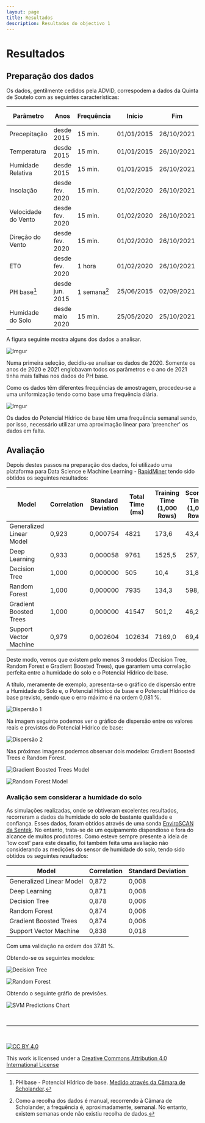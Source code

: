 ```yaml
---
layout: page
title: Resultados
description: Resultados do objectivo 1
---
```


# Resultados

## Preparação dos dados

Os dados, gentilmente cedidos pela ADVID, correspodem a dados da Quinta de Soutelo com as seguintes características:

| Parâmetro | Anos | Frequência | Início | Fim | Tipo de Recolha |
| ---       | ---  |  ----      | ---    | --- | ---   |
| Precepitação | desde 2015 | 15 min. | 01/01/2015 | 26/10/2021 | Estação Meteorológica |
| Temperatura  | desde 2015 | 15 min. | 01/01/2015 | 26/10/2021 | Estação Meteorológica |
| Humidade Relativa | desde 2015 | 15 min. | 01/01/2015 | 26/10/2021 |  Estação Meteorológica |
| Insolação | desde fev. 2020 | 15 min. | 01/02/2020 | 26/10/2021 |  Estação Meteorológica |
| Velocidade do Vento | desde fev. 2020 | 15 min. | 01/02/2020 | 26/10/2021 |  Estação Meteorológica |
| Direção do Vento | desde fev. 2020 | 15 min. | 01/02/2020 | 26/10/2021 |  Estação Meteorológica |
| ET0 | desde fev. 2020|  1 hora | 01/02/2020 | 26/10/2021 |  Estação Meteorológica |
| PH base[^1] | desde jun. 2015 | 1 semana[^2] | 25/06/2015 | 02/09/2021 | Manual |
| Humidade do Solo | desde maio 2020 | 15 min. | 25/05/2020 | 25/10/2021 | Sondas |

A figura seguinte mostra alguns dos dados a analisar.

![Imgur](https://i.imgur.com/XFZpbQ4.png)

Numa primeira seleção, decidiu-se analisar os dados de 2020. Somente os anos de 2020 e 2021 englobavam todos os parâmetros e o ano de 2021 tinha mais falhas nos dados do PH base. 

Como os dados têm diferentes frequências de amostragem, procedeu-se a uma uniformização tendo como base uma frequência diária. 

![Imgur](https://i.imgur.com/atbEPhc.png)

Os dados do Potencial Hídrico de base têm uma frequência semanal sendo, por isso, necessário utilizar uma aproximação linear para 'preencher' os dados em falta.

## Avaliação

Depois destes passos na preparação dos dados, foi utilizado uma plataforma para Data Science e Machine Learning - [RapidMiner](https://rapidminer.com/) tendo sido obtidos os seguintes resultados:



|Model	|Correlation	|Standard Deviation|	Total Time (ms)	|Training Time (1,000 Rows)	|Scoring Time (1,000 Rows)|
| --- | --- | --- | --- | --- | ---| 
|Generalized Linear Model |	0,923 |	0,000754 |	4821 |	173,6 |	43,4 |
|Deep Learning |	0,933 |	0,000058 |	9761 |	1525,5 |	257,2 |
|Decision Tree |	1,000 |	0,000000 |	505	 | 10,4	 | 31,8 |
|Random Forest |	1,000 |	0,000000 |	7935 |	134,3 |	598,3 |
|Gradient Boosted Trees |	1,000 |	0,000000 |	41547 |	501,2 |	46,2 |
|Support Vector Machine	| 0,979	| 0,002604 |	102634 |	7169,0 |	69,4 |

Deste modo, vemos que existem pelo menos 3 modelos (Decision Tree, Random Forest e Gradient Boosted Trees), que garantem uma correlação perfeita entre a humidade do solo e o Potencial Hídrico de base.

A título, meramente de exemplo, apresenta-se o gráfico de dispersão entre a Humidade do Solo e, o Potencial Hídrico de base e o Potencial Hídrico de base previsto, sendo que o erro máximo é na ordem 0,081 %.

![Dispersão 1](https://i.imgur.com/z9xLT66.png)

Na imagem seguinte podemos ver o gráfico de dispersão entre os valores reais e previstos do Potencial Hídrico de base:

![Dispersão 2](https://i.imgur.com/87DR9Id.png)

Nas próximas imagens podemos observar dois modelos: Gradient Boosted Trees e Random Forest.

![Gradient Boosted Trees Model](https://i.imgur.com/UwCe8GJ.png)

![Random Forest Model](https://i.imgur.com/BGGf4S6.png)

### Avalição sem considerar a humidade do solo

As simulações realizadas, onde se obtiveram excelentes resultados, recorreram a dados da humidade do solo de bastante qualidade e confiança. Esses dados, foram obtidos através de uma sonda [EnviroSCAN da Sentek](https://sentektechnologies.com/product-range/soil-data-probes/enviroscan/?gclid=CjwKCAiAtdGNBhAmEiwAWxGcUtl4S30Mympqj6JVECBYYTX3DGccX_9WpkWaLC3ry23Ulh-RGx94ChoCn1kQAvD_BwE). No entanto, trata-se de um equipamento dispendioso e fora do alcance de muitos produtores. Como esteve sempre presente a ideia de 'low cost' para este desafio, foi também feita uma avaliação não considerando as medições do sensor de humidade do solo, tendo sido obtidos os seguintes resultados:

|Model |	Correlation |	Standard Deviation |
| --- | --- | --- |
|Generalized Linear Model	| 0,872	| 0,008 |
|Deep Learning |	0,871 |	0,008 |
|Decision Tree	| 0,878	| 0,006 |
|Random Forest	| 0,874	| 0,006 |
|Gradient Boosted Trees	| 0,874	| 0,006 |
|Support Vector Machine	| 0,838	| 0,018 |

Com uma validação na ordem dos 37.81 %.

Obtendo-se os seguintes modelos:

![Decision Tree](https://i.imgur.com/bEjhnzS.png)

![Random Forest](https://i.imgur.com/zsNxOks.png)

Obtendo o seguinte gráfio de previsões.

![SVM Predictions Chart](https://i.imgur.com/sYAoIfC.png)


[^1]: PH base - Potencial Hídrico de base. [Medido através da Câmara de Scholander](https://www.advid.pt/pt/servicos/viticultura/monitorizacao-do-estado-hidrico-da-videira).
[^2]: Como a recolha dos dados é manual, recorrendo à Câmara de Scholander, a frequência é, aproximadamente, semanal. No entanto, existem semanas onde não existiu recolha de dados.

&nbsp;

*** 

&nbsp;

[![CC BY 4.0](https://i.creativecommons.org/l/by/4.0/88x31.png)](http://creativecommons.org/licenses/by/4.0/)

This work is licensed under a [Creative Commons Attribution 4.0 International License](http://creativecommons.org/licenses/by/4.0/)
